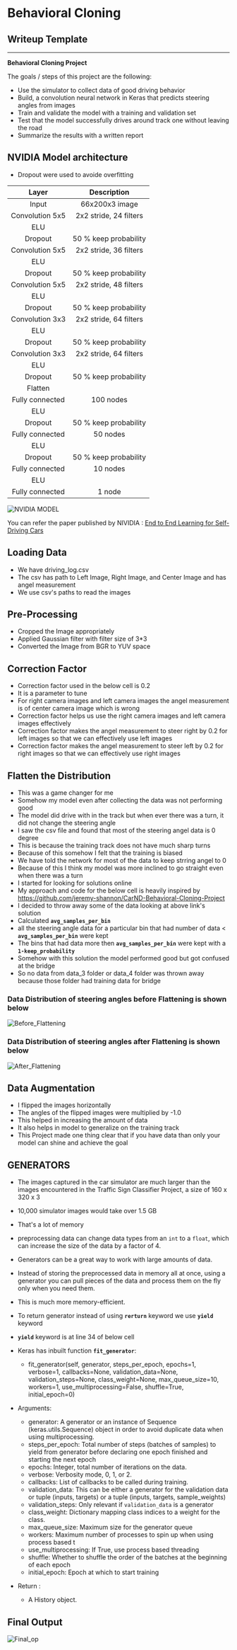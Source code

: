 #  **Behavioral Cloning** 

##  Writeup Template

---

**Behavioral Cloning Project**

The goals / steps of this project are the following:
* Use the simulator to collect data of good driving behavior
* Build, a convolution neural network in Keras that predicts steering angles from images
* Train and validate the model with a training and validation set
* Test that the model successfully drives around track one without leaving the road
* Summarize the results with a written report

## NVIDIA Model architecture
- Dropout were used to avoide overfitting

| Layer         		|     Description	        					|
|:---------------------:|:---------------------------------------------:|
| Input         		| 66x200x3 image   							    | 
| Convolution 5x5     	| 2x2 stride, 24 filters                       	|
| ELU					|												|
| Dropout				| 50 % keep probability 						|
| Convolution 5x5      	| 2x2 stride, 36 filters                       	|
| ELU           	    |                                               |
| Dropout				| 50 % keep probability 						|
| Convolution 5x5 		| 2x2 stride, 48 filters						|
| ELU                 	|                                			    |
| Dropout				| 50 % keep probability 						|
| Convolution 3x3 		| 2x2 stride, 64 filters						|
| ELU                 	|                                			    |
| Dropout				| 50 % keep probability 						|
| Convolution 3x3 		| 2x2 stride, 64 filters						|
| ELU                 	|                                			    |
| Dropout				| 50 % keep probability 						|
| Flatten            	|                                			    |
| Fully connected		| 100 nodes                      				|
| ELU                 	|                                			    |
| Dropout				| 50 % keep probability 						|
| Fully connected		| 50 nodes                      				|
| ELU                 	|                                			    |
| Dropout				| 50 % keep probability 						|
| Fully connected		| 10 nodes                      				|
| ELU                 	|                                			    |
| Fully connected		| 1 node                         				|


[image01]: ./writeup_images/NVIDIA_MODEL.PNG "NVIDIA"

![NVIDIA MODEL][image01]


You can refer the paper published by NIVIDIA :  [End to End Learning for Self-Driving Cars
](https://arxiv.org/pdf/1604.07316v1.pdf) 


## Loading Data

- We have driving_log.csv
- The csv has path to Left Image, Right Image, and Center Image and has angel measurement
- We use csv's paths to read the images


## Pre-Processing

- Cropped the Image appropriately 
- Applied Gaussian filter with filter size of 3*3
- Converted the Image from BGR to YUV space


## Correction Factor

- Correction factor used in the below cell is 0.2
- It is a parameter to tune
- For right camera images and left camera images the angel measurement is of center camera image which is wrong
- Correction factor helps us use the right camera images and left camera images effectively
- Correction factor makes the angel measurement to steer right by 0.2 for left images so that we can effectively use left images
- Correction factor makes the angel measurement to steer left by 0.2 for right images so that we can effectively use right images

## Flatten the Distribution

- This was a game changer for me 
- Somehow my model even after collecting the data was not performing good
- The model did drive with in the track but when ever there was a turn, it did not change the steering angle
- I saw the csv file and found that most of the steering angel data is 0 degree
- This is because the training track does not have much sharp turns
- Because of this somehow I felt that the training is biased
- We have told the network for most of the data to keep strring angel to 0
- Because of this I think my model was more inclined to go straight even when there was a turn 
- I started for looking for solutions online
- My approach and code for the below cell is heavily inspired by https://github.com/jeremy-shannon/CarND-Behavioral-Cloning-Project
- I decided to throw away some of the data looking at above link's solution
- Calculated **`avg_samples_per_bin`** 
- all the steering angle data for a particular bin that had number of data < **`avg_samples_per_bin`** were kept
- The bins that had data more then **`avg_samples_per_bin`** were kept with a **`1-keep_probability`**
- Somehow with this solution the model performed good but got confused at the bridge
- So no data from data_3 folder or data_4 folder was thrown away because those folder had training data for bridge

### Data Distribution of steering angles before Flattening is shown below
[image02]: ./writeup_images/Before_Flattening.PNG "Before_Flattening"
![Before_Flattening][image02]

### Data Distribution of steering angles after Flattening is shown below
[image03]: ./writeup_images/After_Flattening.PNG "After_Flattening"
![After_Flattening][image03]


## Data Augmentation

- I flipped the images horizontally
- The angles of the flipped images were multiplied by -1.0
- This helped in increasing the amount of data 
- It also helps in model to generalize on the training track 
- This Project made one thing clear that if you have data than only your model can shine and achieve the goal


## GENERATORS

- The images captured in the car simulator are much larger than the images encountered in the Traffic Sign Classifier Project, a size of 160 x 320 x 3 
- 10,000 simulator images would take over 1.5 GB
- That's a lot of memory
- preprocessing data can change data types from an `int` to a `float`, which can increase the size of the data by a factor of 4.
- Generators can be a great way to work with large amounts of data.
- Instead of storing the preprocessed data in memory all at once, using a generator you can pull pieces of the data and process them on the fly only when you need them.
- This is much more memory-efficient.
- To return generator instead of using **`rerturn`** keyword we use **`yield`** keyword
- **`yield`** keyword is at line 34 of below cell
- Keras has inbuilt function **`fit_generator`**:
   * fit_generator(self, generator, steps_per_epoch, epochs=1, verbose=1, callbacks=None, validation_data=None, validation_steps=None, class_weight=None, max_queue_size=10, workers=1, use_multiprocessing=False, shuffle=True, initial_epoch=0)
   
   
- Arguments:
   * generator: A generator or an instance of Sequence (keras.utils.Sequence) object in order to avoid duplicate data when using multiprocessing.
   * steps_per_epoch: Total number of steps (batches of samples) to yield from generator before declaring one epoch finished and starting the next epoch
   * epochs: Integer, total number of iterations on the data.
   * verbose: Verbosity mode, 0, 1, or 2.
   * callbacks: List of callbacks to be called during training.
   * validation_data: This can be either a generator for the validation data or tuple (inputs, targets) or a tuple (inputs, targets, sample_weights)
   * validation_steps: Only relevant if `validation_data` is a generator
   * class_weight: Dictionary mapping class indices to a weight for the class.
   * max_queue_size: Maximum size for the generator queue
   * workers: Maximum number of processes to spin up when using process based t
   * use_multiprocessing: If True, use process based threading
   * shuffle: Whether to shuffle the order of the batches at the beginning of each epoch
   * initial_epoch: Epoch at which to start training
   
   
- Return :
    * A History object.


## Final Output

[image04]: ./writeup_images/FinalOP.PNG "Final_op"
![Final_op][image04]


